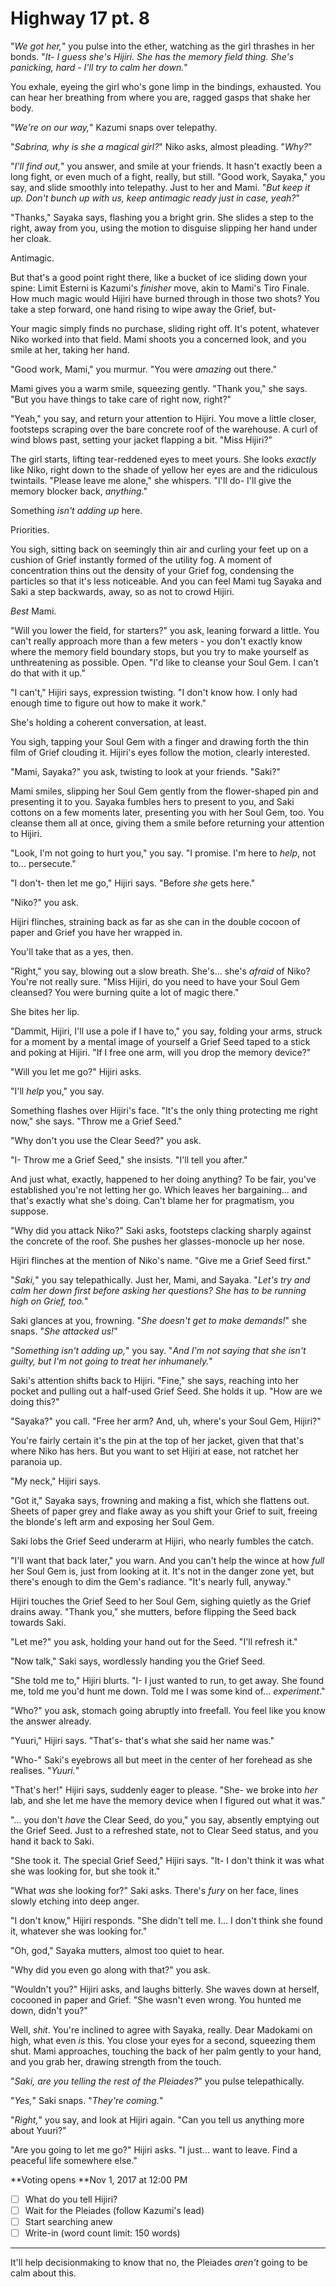# Highway 17 pt. 8

"*We got her,*" you pulse into the ether, watching as the girl thrashes in her bonds. "*It- I guess she's Hijiri. She has the memory field thing. She's panicking, hard - I'll try to calm her down.*"

You exhale, eyeing the girl who's gone limp in the bindings, exhausted. You can hear her breathing from where you are, ragged gasps that shake her body.

"*We're on our way,*" Kazumi snaps over telepathy.

"*Sabrina, why is she a magical girl?*" Niko asks, almost pleading. "*Why?*"

"*I'll find out,*" you answer, and smile at your friends. It hasn't exactly been a long fight, or even much of a fight, really, but still. "Good work, Sayaka," you say, and slide smoothly into telepathy. Just to her and Mami. "*But keep it up. Don't bunch up with us, keep antimagic ready just in case, yeah?*"

"Thanks," Sayaka says, flashing you a bright grin. She slides a step to the right, away from you, using the motion to disguise slipping her hand under her cloak.

Antimagic.

But that's a good point right there, like a bucket of ice sliding down your spine: Limit Esterni is Kazumi's *finisher* move, akin to Mami's Tiro Finale. How much magic would Hijiri have burned through in those two shots? You take a step forward, one hand rising to wipe away the Grief, but-

Your magic simply finds no purchase, sliding right off. It's potent, whatever Niko worked into that field. Mami shoots you a concerned look, and you smile at her, taking her hand.

"Good work, Mami," you murmur. "You were *amazing* out there."

Mami gives you a warm smile, squeezing gently. "Thank you," she says. "But you have things to take care of right now, right?"

"Yeah," you say, and return your attention to Hijiri. You move a little closer, footsteps scraping over the bare concrete roof of the warehouse. A curl of wind blows past, setting your jacket flapping a bit. "Miss Hijiri?"

The girl starts, lifting tear-reddened eyes to meet yours. She looks *exactly* like Niko, right down to the shade of yellow her eyes are and the ridiculous twintails. "Please leave me alone," she whispers. "I'll do- I'll give the memory blocker back, *anything*."

Something *isn't adding up* here.

Priorities.

You sigh, sitting back on seemingly thin air and curling your feet up on a cushion of Grief instantly formed of the utility fog. A moment of concentration thins out the density of your Grief fog, condensing the particles so that it's less noticeable. And you can feel Mami tug Sayaka and Saki a step backwards, away, so as not to crowd Hijiri.

*Best* Mami.

"Will you lower the field, for starters?" you ask, leaning forward a little. You can't really approach more than a few meters - you don't exactly know where the memory field boundary stops, but you try to make yourself as unthreatening as possible. Open. "I'd like to cleanse your Soul Gem. I can't do that with it up."

"I can't," Hijiri says, expression twisting. "I don't know how. I only had enough time to figure out how to make it work."

She's holding a coherent conversation, at least.

You sigh, tapping your Soul Gem with a finger and drawing forth the thin film of Grief clouding it. Hijiri's eyes follow the motion, clearly interested.

"Mami, Sayaka?" you ask, twisting to look at your friends. "Saki?"

Mami smiles, slipping her Soul Gem gently from the flower-shaped pin and presenting it to you. Sayaka fumbles hers to present to you, and Saki cottons on a few moments later, presenting you with her Soul Gem, too. You cleanse them all at once, giving them a smile before returning your attention to Hijiri.

"Look, I'm not going to hurt you," you say. "I promise. I'm here to *help*, not to... persecute."

"I don't- then let me go," Hijiri says. "Before *she* gets here."

"Niko?" you ask.

Hijiri flinches, straining back as far as she can in the double cocoon of paper and Grief you have her wrapped in.

You'll take that as a yes, then.

"Right," you say, blowing out a slow breath. She's... she's *afraid* of Niko? You're not really sure. "Miss Hijiri, do you need to have your Soul Gem cleansed? You were burning quite a lot of magic there."

She bites her lip.

"Dammit, Hijiri, I'll use a pole if I have to," you say, folding your arms, struck for a moment by a mental image of yourself a Grief Seed taped to a stick and poking at Hijiri. "If I free one arm, will you drop the memory device?"

"Will you let me go?" Hijiri asks.

"I'll *help* you," you say.

Something flashes over Hijiri's face. "It's the only thing protecting me right now," she says. "Throw me a Grief Seed."

"Why don't you use the Clear Seed?" you ask.

"I- Throw me a Grief Seed," she insists. "I'll tell you after."

And just what, exactly, happened to her doing anything? To be fair, you've established you're not letting her go. Which leaves her bargaining... and that's exactly what she's doing. Can't blame her for pragmatism, you suppose.

"Why did you attack Niko?" Saki asks, footsteps clacking sharply against the concrete of the roof. She pushes her glasses-monocle up her nose.

Hijiri flinches at the mention of Niko's name. "Give me a Grief Seed first."

"*Saki,*" you say telepathically. Just her, Mami, and Sayaka. "*Let's try and calm her down first before asking her questions? She has to be running high on Grief, too.*"

Saki glances at you, frowning. "*She doesn't get to make demands!*" she snaps. "*She attacked us!*"

"*Something isn't adding up,*" you say. "*And I'm not saying that she isn't guilty, but I'm *not* going to treat her inhumanely.*"

Saki's attention shifts back to Hijiri. "Fine," she says, reaching into her pocket and pulling out a half-used Grief Seed. She holds it up. "How are we doing this?"

"Sayaka?" you call. "Free her arm? And, uh, where's your Soul Gem, Hijiri?"

You're fairly certain it's the pin at the top of her jacket, given that that's where Niko has hers. But you want to set Hijiri at ease, not ratchet her paranoia up.

"My neck," Hijiri says.

"Got it," Sayaka says, frowning and making a fist, which she flattens out. Sheets of paper grey and flake away as you shift your Grief to suit, freeing the blonde's left arm and exposing her Soul Gem.

Saki lobs the Grief Seed underarm at Hijiri, who nearly fumbles the catch.

"I'll want that back later," you warn. And you can't help the wince at how *full* her Soul Gem is, just from looking at it. It's not in the danger zone yet, but there's enough to dim the Gem's radiance. "It's nearly full, anyway."

Hijiri touches the Grief Seed to her Soul Gem, sighing quietly as the Grief drains away. "Thank you," she mutters, before flipping the Seed back towards Saki.

"Let me?" you ask, holding your hand out for the Seed. "I'll refresh it."

"Now talk," Saki says, wordlessly handing you the Grief Seed.

"She told me to," Hijiri blurts. "I- I just wanted to run, to get away. She found me, told me you'd hunt me down. Told me I was some kind of... *experiment*."

"Who?" you ask, stomach going abruptly into freefall. You feel like you know the answer already.

"Yuuri," Hijiri says. "That's- that's what she said her name was."

"Who-" Saki's eyebrows all but meet in the center of her forehead as she realises. "*Yuuri.*"

"That's her!" Hijiri says, suddenly eager to please. "She- we broke into *her* lab, and she let me have the memory device when I figured out what it was."

"... you don't *have* the Clear Seed, do you," you say, absently emptying out the Grief Seed. Just to a refreshed state, not to Clear Seed status, and you hand it back to Saki.

"She took it. The special Grief Seed," Hijiri says. "It- I don't think it was what she was looking for, but she took it."

"What *was* she looking for?" Saki asks. There's *fury* on her face, lines slowly etching into deep anger.

"I don't know," Hijiri responds. "She didn't tell me. I... I don't think she found it, whatever she was looking for."

"Oh, god," Sayaka mutters, almost too quiet to hear.

"Why did you even go along with that?" you ask.

"Wouldn't you?" Hijiri asks, and laughs bitterly. She waves down at herself, cocooned in paper and Grief. "She wasn't even wrong. You hunted me down, didn't you?"

Well, *shit*. You're inclined to agree with Sayaka, really. Dear Madokami on high, what even *is* this. You close your eyes for a second, squeezing them shut. Mami approaches, touching the back of her palm gently to your hand, and you grab her, drawing strength from the touch.

"*Saki, are you telling the rest of the Pleiades?*" you pulse telepathically.

"*Yes,*" Saki snaps. "*They're coming.*"

"*Right,*" you say, and look at Hijiri again. "Can you tell us anything more about Yuuri?"

"Are you going to let me go?" Hijiri asks. "I just... want to leave. Find a peaceful life somewhere else."

\*\*Voting opens **Nov 1, 2017 at 12:00 PM
- [ ] What do you tell Hijiri?
- [ ] Wait for the Pleiades (follow Kazumi's lead)
- [ ] Start searching anew
- [ ] Write-in (word count limit: 150 words)

---

It'll help decisionmaking to know that no, the Pleiades *aren't* going to be calm about this.
